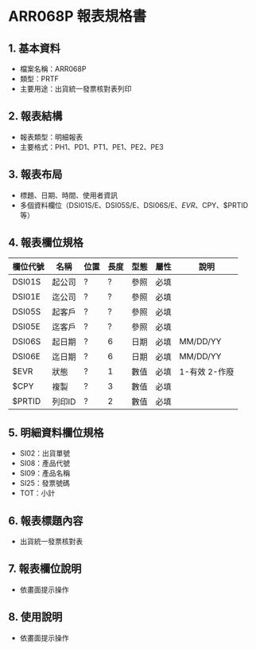 # ARR068P 報表規格書

## 1. 基本資料
- 檔案名稱：ARR068P
- 類型：PRTF
- 主要用途：出貨統一發票核對表列印

## 2. 報表結構
- 報表類型：明細報表
- 主要格式：PH1、PD1、PT1、PE1、PE2、PE3

## 3. 報表布局
- 標題、日期、時間、使用者資訊
- 多個資料欄位（DSI01S/E、DSI05S/E、DSI06S/E、$EVR、$CPY、$PRTID 等）

## 4. 報表欄位規格
| 欄位代號 | 名稱 | 位置 | 長度 | 型態 | 屬性 | 說明 |
|----------|------|------|------|------|------|------|
| DSI01S   | 起公司|?    | ?    | 參照 | 必填 |      |
| DSI01E   | 迄公司|?    | ?    | 參照 | 必填 |      |
| DSI05S   | 起客戶|?    | ?    | 參照 | 必填 |      |
| DSI05E   | 迄客戶|?    | ?    | 參照 | 必填 |      |
| DSI06S   | 起日期|?    | 6    | 日期 | 必填 | MM/DD/YY |
| DSI06E   | 迄日期|?    | 6    | 日期 | 必填 | MM/DD/YY |
| $EVR     | 狀態 |?    | 1    | 數值 | 必填 | 1-有效 2-作廢 |
| $CPY     | 複製 |?    | 3    | 數值 | 必填 |      |
| $PRTID   | 列印ID|?    | 2    | 數值 | 必填 |      |

## 5. 明細資料欄位規格
- SI02：出貨單號
- SI08：產品代號
- SI09：產品名稱
- SI25：發票號碼
- TOT：小計

## 6. 報表標題內容
- 出貨統一發票核對表

## 7. 報表欄位說明
- 依畫面提示操作

## 8. 使用說明
- 依畫面提示操作 